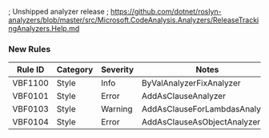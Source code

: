 ﻿; Unshipped analyzer release
; https://github.com/dotnet/roslyn-analyzers/blob/master/src/Microsoft.CodeAnalysis.Analyzers/ReleaseTrackingAnalyzers.Help.md

### New Rules
Rule ID | Category | Severity | Notes
--------|----------|----------|-------
VBF1100 | Style | Info | ByValAnalyzerFixAnalyzer
VBF0101 | Style | Error | AddAsClauseAnalyzer
VBF0103 | Style | Warning | AddAsClauseForLambdasAnalyzer
VBF0104 | Style | Error | AddAsClauseAsObjectAnalyzer